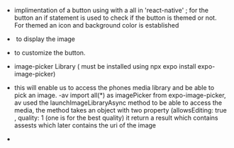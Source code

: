 - implimentation of a button using <Pressable> with a <Text> all in 'react-native' ; for the button an if statement is used to check if the button is themed or not. For themed an icon and background color is established
- <Image> to display the image
- <FontAwesome> to customize the button.

- image-picker Library ( must be installed using npx expo install expo-image-picker)
- this will enable us to access the phones media library and be able to pick an image.
-av import all(*) as imagePicker from expo-image-picker, av used the launchImageLibraryAsync method to be able to access the media, the method takes an object with two property (allowsEditing: true , quality: 1 (one is for the best quality) it return a result which contains assests which later contains the uri of the image
- 
